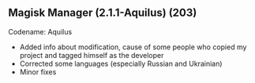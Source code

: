 ## Magisk Manager (2.1.1-Aquilus) (203)
Codename: Aquilus
- Added info about modification, cause of some people who copied my project and tagged himself as the developer
- Corrected some languages (especially Russian and Ukrainian)
- Minor fixes
